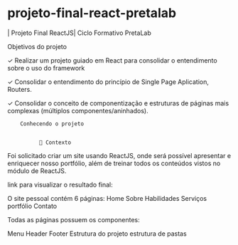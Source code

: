 # projeto-final-react-pretalab

| Projeto Final ReactJS| Ciclo Formativo PretaLab 

 Objetivos do projeto

 ✓ Realizar um projeto guiado em React para consolidar o entendimento sobre o uso do framework
 
 ✓ Consolidar o entendimento do princípio de Single Page Aplication, Routers.
 
 ✓ Consolidar o conceito de componentização e estruturas de páginas mais complexas (múltiplos componentes/aninhados).


        Conhecendo o projeto


              🧠 Contexto
Foi solicitado  criar um site usando ReactJS, onde será possível apresentar e enriquecer nosso  portfólio, além de treinar todos os conteúdos vistos no módulo de ReactJS.

link para visualizar o resultado final:

O site pessoal contém 6 páginas:
Home
Sobre
Habilidades
Serviços
portfólio
Contato

Todas as páginas possuem os componentes:

Menu
Header
Footer
Estrutura do projeto
estrutura de pastas
